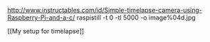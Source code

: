 http://www.instructables.com/id/Simple-timelapse-camera-using-Raspberry-Pi-and-a-c/
raspistill -t 0 -tl 5000 -o image%04d.jpg

[[My setup for timelapse]]
